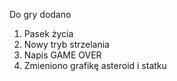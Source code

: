 Do gry dodano
1. Pasek życia
2. Nowy tryb strzelania
3. Napis GAME OVER
4. Zmieniono grafikę asteroid i statku
